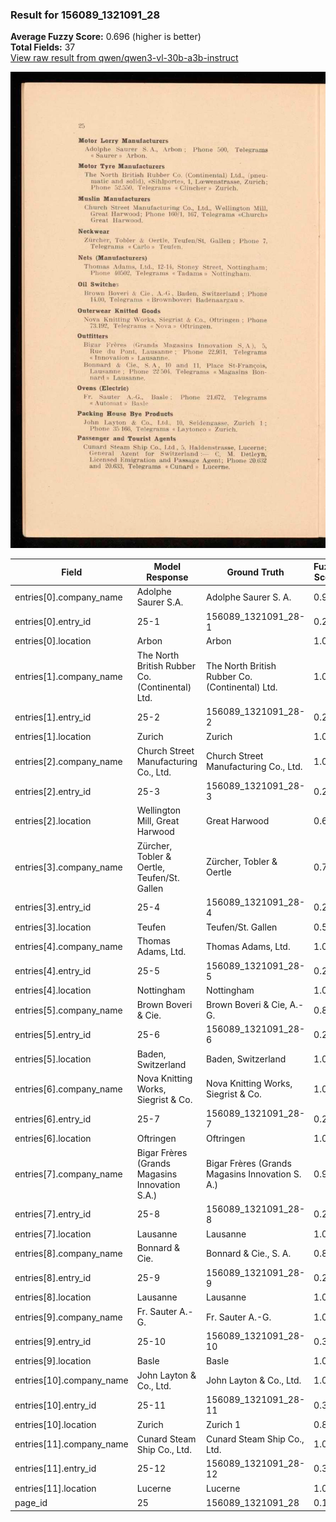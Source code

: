 ### Result for 156089_1321091_28
**Average Fuzzy Score:** 0.696 (higher is better)<br>
**Total Fields:** 37<br>
[View raw result from qwen/qwen3-vl-30b-a3b-instruct](https://github.com/RISE-UNIBAS/humanities_data_benchmark/blob/main/results/2025-10-28/T0397/request_T0397_156089_1321091_28.json)

<img src="https://github.com/RISE-UNIBAS/humanities_data_benchmark/blob/main/benchmarks/company_lists/images/156089_1321091_28.jpg?raw=true" alt="156089_1321091_28" width="600px">

| Field | Model Response | Ground Truth | Fuzzy Score | Match |
|-------|----------------|--------------|-------------|-------|
| entries[0].company_name | Adolphe Saurer S.A. | Adolphe Saurer S. A. | 0.974 | ✅ |
| entries[0].entry_id | 25-1 | 156089_1321091_28-1 | 0.261 | ❌ |
| entries[0].location | Arbon | Arbon | 1.000 | ✅ |
| entries[1].company_name | The North British Rubber Co. (Continental) Ltd. | The North British Rubber Co. (Continental) Ltd. | 1.000 | ✅ |
| entries[1].entry_id | 25-2 | 156089_1321091_28-2 | 0.261 | ❌ |
| entries[1].location | Zurich | Zurich | 1.000 | ✅ |
| entries[2].company_name | Church Street Manufacturing Co., Ltd. | Church Street Manufacturing Co., Ltd. | 1.000 | ✅ |
| entries[2].entry_id | 25-3 | 156089_1321091_28-3 | 0.261 | ❌ |
| entries[2].location | Wellington Mill, Great Harwood | Great Harwood | 0.605 | ❌ |
| entries[3].company_name | Zürcher, Tobler & Oertle, Teufen/St. Gallen | Zürcher, Tobler & Oertle | 0.716 | ❌ |
| entries[3].entry_id | 25-4 | 156089_1321091_28-4 | 0.261 | ❌ |
| entries[3].location | Teufen | Teufen/St. Gallen | 0.522 | ❌ |
| entries[4].company_name | Thomas Adams, Ltd. | Thomas Adams, Ltd. | 1.000 | ✅ |
| entries[4].entry_id | 25-5 | 156089_1321091_28-5 | 0.261 | ❌ |
| entries[4].location | Nottingham | Nottingham | 1.000 | ✅ |
| entries[5].company_name | Brown Boveri & Cie. | Brown Boveri & Cie, A.-G. | 0.864 | ❌ |
| entries[5].entry_id | 25-6 | 156089_1321091_28-6 | 0.261 | ❌ |
| entries[5].location | Baden, Switzerland | Baden, Switzerland | 1.000 | ✅ |
| entries[6].company_name | Nova Knitting Works, Siegrist & Co. | Nova Knitting Works, Siegrist & Co. | 1.000 | ✅ |
| entries[6].entry_id | 25-7 | 156089_1321091_28-7 | 0.261 | ❌ |
| entries[6].location | Oftringen | Oftringen | 1.000 | ✅ |
| entries[7].company_name | Bigar Frères (Grands Magasins Innovation S.A.) | Bigar Frères (Grands Magasins Innovation S. A.) | 0.989 | ✅ |
| entries[7].entry_id | 25-8 | 156089_1321091_28-8 | 0.261 | ❌ |
| entries[7].location | Lausanne | Lausanne | 1.000 | ✅ |
| entries[8].company_name | Bonnard & Cie. | Bonnard & Cie., S. A. | 0.800 | ❌ |
| entries[8].entry_id | 25-9 | 156089_1321091_28-9 | 0.261 | ❌ |
| entries[8].location | Lausanne | Lausanne | 1.000 | ✅ |
| entries[9].company_name | Fr. Sauter A.-G. | Fr. Sauter A.-G. | 1.000 | ✅ |
| entries[9].entry_id | 25-10 | 156089_1321091_28-10 | 0.320 | ❌ |
| entries[9].location | Basle | Basle | 1.000 | ✅ |
| entries[10].company_name | John Layton & Co., Ltd. | John Layton & Co., Ltd. | 1.000 | ✅ |
| entries[10].entry_id | 25-11 | 156089_1321091_28-11 | 0.320 | ❌ |
| entries[10].location | Zurich | Zurich 1 | 0.857 | ❌ |
| entries[11].company_name | Cunard Steam Ship Co., Ltd. | Cunard Steam Ship Co., Ltd. | 1.000 | ✅ |
| entries[11].entry_id | 25-12 | 156089_1321091_28-12 | 0.320 | ❌ |
| entries[11].location | Lucerne | Lucerne | 1.000 | ✅ |
| page_id | 25 | 156089_1321091_28 | 0.105 | ❌ |
